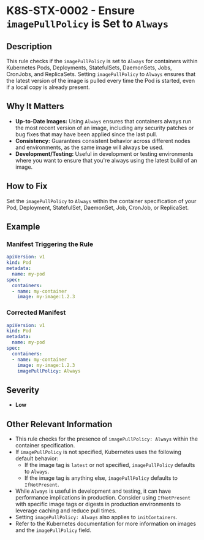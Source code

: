 # K8S-STX-0002 - Ensure `imagePullPolicy` is Set to `Always`

## Description

This rule checks if the `imagePullPolicy` is set to `Always` for containers within Kubernetes Pods, Deployments, StatefulSets, DaemonSets, Jobs, CronJobs, and ReplicaSets. Setting `imagePullPolicy` to `Always` ensures that the latest version of the image is pulled every time the Pod is started, even if a local copy is already present.

## Why It Matters

-   **Up-to-Date Images:** Using `Always` ensures that containers always run the most recent version of an image, including any security patches or bug fixes that may have been applied since the last pull.
-   **Consistency:**  Guarantees consistent behavior across different nodes and environments, as the same image will always be used.
-   **Development/Testing:** Useful in development or testing environments where you want to ensure that you're always using the latest build of an image.

## How to Fix

Set the `imagePullPolicy` to `Always` within the container specification of your Pod, Deployment, StatefulSet, DaemonSet, Job, CronJob, or ReplicaSet.

## Example

### Manifest Triggering the Rule

```yaml
apiVersion: v1
kind: Pod
metadata:
  name: my-pod
spec:
  containers:
  - name: my-container
    image: my-image:1.2.3
```

### Corrected Manifest

```yaml
apiVersion: v1
kind: Pod
metadata:
  name: my-pod
spec:
  containers:
  - name: my-container
    image: my-image:1.2.3
    imagePullPolicy: Always
```

## Severity

  - **Low**

## Other Relevant Information

-   This rule checks for the presence of `imagePullPolicy: Always` within the container specification.
-   If `imagePullPolicy` is not specified, Kubernetes uses the following default behavior:
    -   If the image tag is `latest` or not specified, `imagePullPolicy` defaults to `Always`.
    -   If the image tag is anything else, `imagePullPolicy` defaults to `IfNotPresent`.
-   While `Always` is useful in development and testing, it can have performance implications in production. Consider using `IfNotPresent` with specific image tags or digests in production environments to leverage caching and reduce pull times.
-   Setting `imagePullPolicy: Always` also applies to `initContainers`.
-   Refer to the Kubernetes documentation for more information on images and the `imagePullPolicy` field.
